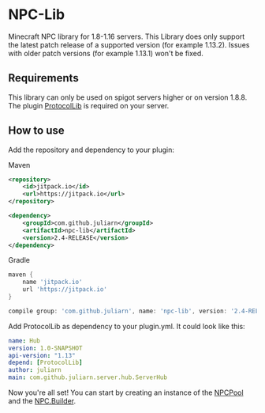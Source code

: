 # NPC-Lib
Minecraft NPC library for 1.8-1.16 servers.
This Library does only support the latest patch release of a supported version (for example 1.13.2).
Issues with older patch versions (for example 1.13.1) won't be fixed.

## Requirements
This library can only be used on spigot servers higher or on version 1.8.8. 
The plugin [ProtocolLib](https://www.spigotmc.org/resources/protocollib.1997/) is required on your server.

## How to use
Add the repository and dependency to your plugin:

Maven
```xml
<repository>
    <id>jitpack.io</id>
    <url>https://jitpack.io</url>
</repository>

<dependency>
    <groupId>com.github.juliarn</groupId>
    <artifactId>npc-lib</artifactId>
    <version>2.4-RELEASE</version>
</dependency>
```

Gradle
```groovy
maven {
    name 'jitpack.io'
    url 'https://jitpack.io'
}

compile group: 'com.github.juliarn', name: 'npc-lib', version: '2.4-RELEASE'
```

Add ProtocolLib as dependency to your plugin.yml. It could look like this:
```yml
name: Hub
version: 1.0-SNAPSHOT
api-version: "1.13"
depend: [ProtocolLib]
author: juliarn
main: com.github.juliarn.server.hub.ServerHub
```
Now you're all set! You can start by creating an instance of the 
[NPCPool](https://github.com/juliarn/NPC-Lib/blob/master/src/main/java/com/github/juliarn/npc/NPCPool.java) and the 
[NPC.Builder](https://github.com/juliarn/NPC-Lib/blob/master/src/main/java/com/github/juliarn/npc/NPC.java).
